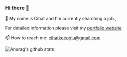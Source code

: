 ### Hi there 👋

💬 My name is Cihat and I'm currently searching a job.,

For detailed information please visit my <a href="https://Ckocoglu.github.io/" target="_blank">portfolio website</a>

📫 How to reach me: cihatkocoglu@gmail.com

![Anurag's github stats](https://github-readme-stats.vercel.app/api?username=Ckocoglu&show_icons=true&count_private=true&theme=tokyonight)

